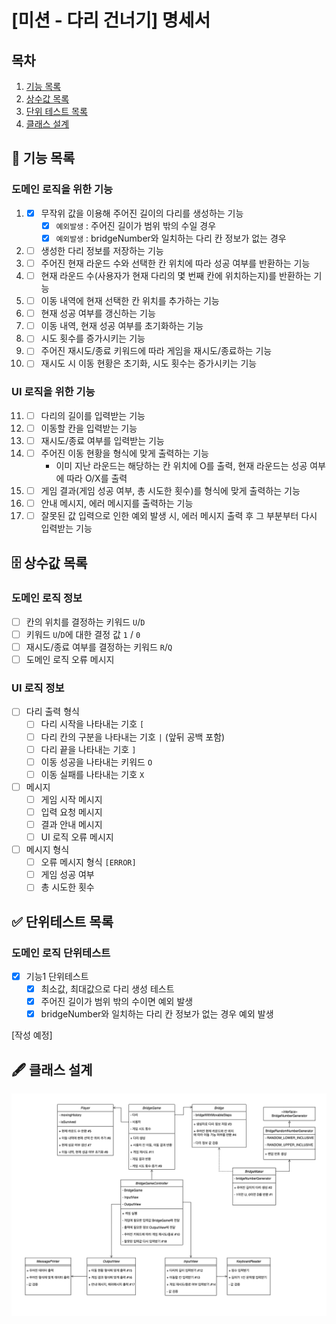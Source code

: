 # [미션 - 다리 건너기] 명세서

## 목차

1. [기능 목록](#-기능-목록)
2. [상수값 목록](#-상수값-목록)
3. [단위 테스트 목록](#-단위테스트-목록)
4. [클래스 설계](#-클래스-설계)

## 🚀 기능 목록

### 도메인 로직을 위한 기능

1.
     - [x] 무작위 값을 이용해 주어진 길이의 다리를 생성하는 기능
       - [x] `예외발생` : 주어진 길이가 범위 밖의 수일 경우
       - [x] `예외발생` : bridgeNumber와 일치하는 다리 칸 정보가 없는 경우
2.
    - [ ] 생성한 다리 정보를 저장하는 기능
3.
    - [ ] 주어진 현재 라운드 수와 선택한 칸 위치에 따라 성공 여부를 반환하는 기능
4.
    - [ ] 현재 라운드 수(사용자가 현재 다리의 몇 번째 칸에 위치하는지)를 반환하는 기능
5.
    - [ ] 이동 내역에 현재 선택한 칸 위치를 추가하는 기능
6.
    - [ ] 현재 성공 여부를 갱신하는 기능
7.
    - [ ] 이동 내역, 현재 성공 여부를 초기화하는 기능
8.
    - [ ] 시도 횟수를 증가시키는 기능
9.
    - [ ] 주어진 재시도/종료 키워드에 따라 게임을 재시도/종료하는 기능
10.
    - [ ] 재시도 시 이동 현황은 초기화, 시도 횟수는 증가시키는 기능

### UI 로직을 위한 기능

11.
    - [ ] 다리의 길이를 입력받는 기능
12.
    - [ ] 이동할 칸을 입력받는 기능
13.
    - [ ] 재시도/종료 여부를 입력받는 기능
14.
    - [ ] 주어진 이동 현황을 형식에 맞게 출력하는 기능
        - 이미 지난 라운드는 해당하는 칸 위치에 O를 출력, 현재 라운드는 성공 여부에 따라 O/X를 출력
15.
    - [ ] 게임 결과(게임 성공 여부, 총 시도한 횟수)를 형식에 맞게 출력하는 기능
16.
    - [ ] 안내 메시지, 에러 메시지를 출력하는 기능
17.
    - [ ] 잘못된 값 입력으로 인한 예외 발생 시, 에러 메시지 출력 후 그 부분부터 다시 입력받는 기능

## 🗄 상수값 목록

### 도메인 로직 정보

- [ ] 칸의 위치를 결정하는 키워드 `U`/`D`
- [ ] 키워드 `U`/`D`에 대한 결정 값 `1` / `0`
- [ ] 재시도/종료 여부를 결정하는 키워드 `R`/`Q`
- [ ] 도메인 로직 오류 메시지

### UI 로직 정보

- [ ] 다리 출력 형식
    - [ ] 다리 시작을 나타내는 기호 `[`
    - [ ] 다리 칸의 구분을 나타내는 기호 `|` (앞뒤 공백 포함)
    - [ ] 다리 끝을 나타내는 기호 `]`
    - [ ] 이동 성공을 나타내는 키워드 `O`
    - [ ] 이동 실패를 나타내는 기호 `X`
- [ ] 메시지
    - [ ] 게임 시작 메시지
    - [ ] 입력 요청 메시지
    - [ ] 결과 안내 메시지
    - [ ] UI 로직 오류 메시지
- [ ] 메시지 형식
    - [ ] 오류 메시지 형식 `[ERROR]`
    - [ ] 게임 성공 여부
    - [ ] 총 시도한 횟수

## ✅ 단위테스트 목록

### 도메인 로직 단위테스트
- [x] 기능1 단위테스트
  - [x] 최소값, 최대값으로 다리 생성 테스트
  - [x] 주어진 길이가 범위 밖의 수이면 예외 발생
  - [x] bridgeNumber와 일치하는 다리 칸 정보가 없는 경우 예외 발생

[작성 예정]

## 🖋 클래스 설계

![클래스 다이어그램](class-diagram.png)